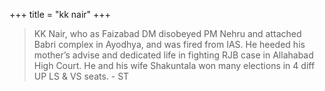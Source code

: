 +++
title = "kk nair"
+++

> KK Nair, who as Faizabad DM disobeyed PM Nehru and attached Babri complex in Ayodhya, and was fired from IAS. He heeded his mother’s advise and dedicated life in fighting RJB case in Allahabad High Court. He and his wife Shakuntala won many elections in 4 diff UP LS & VS seats. - ST
